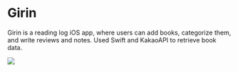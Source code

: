 # Girin

Girin is a reading log iOS app, where users can add books, categorize them, and write reviews and notes. Used Swift and KakaoAPI to retrieve book data.


[![](https://img.youtube.com/vi/f7BdvY5lvh8/0.jpg)](https://www.youtube.com/watch?v=f7BdvY5lvh8)
